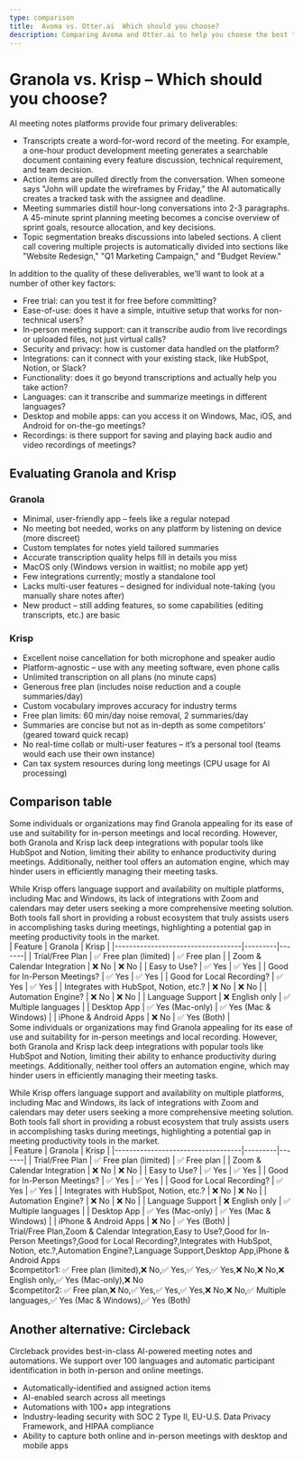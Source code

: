 ```yaml
---
type: comparison
title:  Avoma vs. Otter.ai  Which should you choose?
description: Comparing Avoma and Otter.ai to help you choose the best transcription tool. Explore features, pricing, and an alternative option, Circleback.
---
```


# Granola vs. Krisp – Which should you choose?  
AI meeting notes platforms provide four primary deliverables:  
  
* Transcripts create a word-for-word record of the meeting. For example, a one-hour product development meeting generates a searchable document containing every feature discussion, technical requirement, and team decision.  
* Action items are pulled directly from the conversation. When someone says "John will update the wireframes by Friday," the AI automatically creates a tracked task with the assignee and deadline.  
* Meeting summaries distill hour-long conversations into 2-3 paragraphs. A 45-minute sprint planning meeting becomes a concise overview of sprint goals, resource allocation, and key decisions.  
* Topic segmentation breaks discussions into labeled sections. A client call covering multiple projects is automatically divided into sections like "Website Redesign," "Q1 Marketing Campaign," and "Budget Review."  
  
In addition to the quality of these deliverables, we'll want to look at a number of other key factors:  
  
* Free trial: can you test it for free before committing?  
* Ease-of-use: does it have a simple, intuitive setup that works for non-technical users?  
* In-person meeting support: can it transcribe audio from live recordings or uploaded files, not just virtual calls?  
* Security and privacy: how is customer data handled on the platform?  
* Integrations: can it connect with your existing stack, like HubSpot, Notion, or Slack?  
* Functionality: does it go beyond transcriptions and actually help you take action?  
* Languages: can it transcribe and summarize meetings in different languages?  
* Desktop and mobile apps: can you access it on Windows, Mac, iOS, and Android for on-the-go meetings?  
* Recordings: is there support for saving and playing back audio and video recordings of meetings?    
## Evaluating Granola and Krisp  
### Granola
- Minimal, user-friendly app – feels like a regular notepad
- No meeting bot needed, works on any platform by listening on device (more discreet)
- Custom templates for notes yield tailored summaries
- Accurate transcription quality helps fill in details you miss
- MacOS only (Windows version in waitlist; no mobile app yet)
- Few integrations currently; mostly a standalone tool
- Lacks multi-user features – designed for individual note-taking (you manually share notes after)
- New product – still adding features, so some capabilities (editing transcripts, etc.) are basic

### Krisp
- Excellent noise cancellation for both microphone and speaker audio
- Platform-agnostic – use with any meeting software, even phone calls
- Unlimited transcription on all plans (no minute caps)
- Generous free plan (includes noise reduction and a couple summaries/day)
- Custom vocabulary improves accuracy for industry terms
- Free plan limits: 60 min/day noise removal, 2 summaries/day
- Summaries are concise but not as in-depth as some competitors’ (geared toward quick recap)
- No real-time collab or multi-user features – it’s a personal tool (teams would each use their own instance)
- Can tax system resources during long meetings (CPU usage for AI processing)  
## Comparison table    
Some individuals or organizations may find Granola appealing for its ease of use and suitability for in-person meetings and local recording. However, both Granola and Krisp lack deep integrations with popular tools like HubSpot and Notion, limiting their ability to enhance productivity during meetings. Additionally, neither tool offers an automation engine, which may hinder users in efficiently managing their meeting tasks.

While Krisp offers language support and availability on multiple platforms, including Mac and Windows, its lack of integrations with Zoom and calendars may deter users seeking a more comprehensive meeting solution. Both tools fall short in providing a robust ecosystem that truly assists users in accomplishing tasks during meetings, highlighting a potential gap in meeting productivity tools in the market.  
| Feature                           | Granola | Krisp |
|-----------------------------------|---------|-------|
| Trial/Free Plan                   | ✅ Free plan (limited) | ✅ Free plan |
| Zoom & Calendar Integration        | ❌ No    | ❌ No  |
| Easy to Use?                      | ✅ Yes   | ✅ Yes |
| Good for In-Person Meetings?       | ✅ Yes   | ✅ Yes |
| Good for Local Recording?         | ✅ Yes   | ✅ Yes |
| Integrates with HubSpot, Notion, etc.? | ❌ No | ❌ No |
| Automation Engine?                 | ❌ No    | ❌ No  |
| Language Support                  | ❌ English only | ✅ Multiple languages |
| Desktop App                       | ✅ Yes (Mac-only) | ✅ Yes (Mac & Windows) |
| iPhone & Android Apps             | ❌ No    | ✅ Yes (Both) |  
Some individuals or organizations may find Granola appealing for its ease of use and suitability for in-person meetings and local recording. However, both Granola and Krisp lack deep integrations with popular tools like HubSpot and Notion, limiting their ability to enhance productivity during meetings. Additionally, neither tool offers an automation engine, which may hinder users in efficiently managing their meeting tasks.

While Krisp offers language support and availability on multiple platforms, including Mac and Windows, its lack of integrations with Zoom and calendars may deter users seeking a more comprehensive meeting solution. Both tools fall short in providing a robust ecosystem that truly assists users in accomplishing tasks during meetings, highlighting a potential gap in meeting productivity tools in the market.  
| Feature                           | Granola | Krisp |
|-----------------------------------|---------|-------|
| Trial/Free Plan                   | ✅ Free plan (limited) | ✅ Free plan |
| Zoom & Calendar Integration        | ❌ No    | ❌ No  |
| Easy to Use?                      | ✅ Yes   | ✅ Yes |
| Good for In-Person Meetings?       | ✅ Yes   | ✅ Yes |
| Good for Local Recording?         | ✅ Yes   | ✅ Yes |
| Integrates with HubSpot, Notion, etc.? | ❌ No | ❌ No |
| Automation Engine?                 | ❌ No    | ❌ No  |
| Language Support                  | ❌ English only | ✅ Multiple languages |
| Desktop App                       | ✅ Yes (Mac-only) | ✅ Yes (Mac & Windows) |
| iPhone & Android Apps             | ❌ No    | ✅ Yes (Both) |  
Trial/Free Plan,Zoom & Calendar Integration,Easy to Use?,Good for In-Person Meetings?,Good for Local Recording?,Integrates with HubSpot, Notion, etc.?,Automation Engine?,Language Support,Desktop App,iPhone & Android Apps  
$competitor1: ✅ Free plan (limited),❌ No,✅ Yes,✅ Yes,✅ Yes,❌ No,❌ No,❌ English only,✅ Yes (Mac-only),❌ No  
$competitor2: ✅ Free plan,❌ No,✅ Yes,✅ Yes,✅ Yes,❌ No,❌ No,✅ Multiple languages,✅ Yes (Mac & Windows),✅ Yes (Both)  
## Another alternative: Circleback  
Circleback provides best-in-class AI-powered meeting notes and automations. We support over 100 languages and automatic participant identification in both in-person and online meetings.  
  
* Automatically-identified and assigned action items  
* AI-enabled search across all meetings  
* Automations with 100+ app integrations  
* Industry-leading security with SOC 2 Type II, EU-U.S. Data Privacy Framework, and HIPAA compliance  
* Ability to capture both online and in-person meetings with desktop and mobile apps  